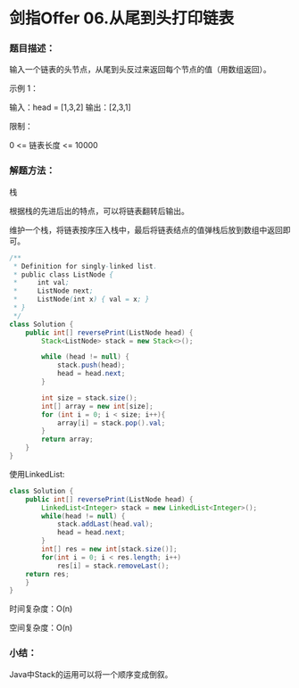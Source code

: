 # 剑指Offer 06.从尾到头打印链表

### 题目描述：

输入一个链表的头节点，从尾到头反过来返回每个节点的值（用数组返回）。

示例 1：

输入：head = [1,3,2]
输出：[2,3,1]
 

限制：

0 <= 链表长度 <= 10000

### 解题方法：
栈

根据栈的先进后出的特点，可以将链表翻转后输出。

维护一个栈，将链表按序压入栈中，最后将链表结点的值弹栈后放到数组中返回即可。

```java
/**
 * Definition for singly-linked list.
 * public class ListNode {
 *     int val;
 *     ListNode next;
 *     ListNode(int x) { val = x; }
 * }
 */
class Solution {
    public int[] reversePrint(ListNode head) {
        Stack<ListNode> stack = new Stack<>();

        while (head != null) {
            stack.push(head);
            head = head.next;
        }

        int size = stack.size();
        int[] array = new int[size];
        for (int i = 0; i < size; i++){
            array[i] = stack.pop().val;
        }
        return array;
    }       
}
```

使用LinkedList:
```java
class Solution {
    public int[] reversePrint(ListNode head) {
        LinkedList<Integer> stack = new LinkedList<Integer>();
        while(head != null) {
            stack.addLast(head.val);
            head = head.next;
        }
        int[] res = new int[stack.size()];
        for(int i = 0; i < res.length; i++)
            res[i] = stack.removeLast();
    return res;
    }
}
```
时间复杂度：O(n)

空间复杂度：O(n)

### 小结：
Java中Stack的运用可以将一个顺序变成倒叙。
